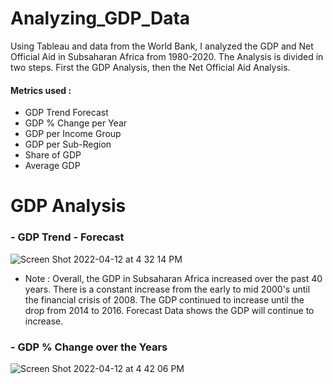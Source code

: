 # Analyzing_GDP_Data
Using Tableau and data from the World Bank, I analyzed the GDP and Net Official Aid in Subsaharan Africa from 1980-2020. The Analysis is divided in two steps. First the GDP Analysis, then the Net Official Aid Analysis.
#### Metrics used : 
- GDP Trend Forecast
- GDP % Change per Year
- GDP per Income Group
- GDP per Sub-Region
- Share of GDP
- Average GDP

# GDP Analysis

### - GDP Trend - Forecast
![Screen Shot 2022-04-12 at 4 32 14 PM](https://user-images.githubusercontent.com/78506782/163048653-a6d796f7-ce88-48d3-a5aa-c2641e9f5bec.png)

- Note : Overall, the GDP in Subsaharan Africa increased over the past 40 years. There is a constant increase from the early to mid 2000's until the financial crisis of 2008. The GDP continued to increase until the drop from 2014 to 2016. Forecast Data shows the GDP will continue to increase.

### - GDP % Change over the Years
![Screen Shot 2022-04-12 at 4 42 06 PM](https://user-images.githubusercontent.com/78506782/163050131-c1cb36d6-e45e-459d-8374-d9e5a4e5b095.png)
